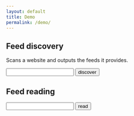 ```yaml
---
layout: default
title: Demo
permalink: /demo/
---
```



<h2>Feed discovery</h2>
<p>
Scans a website and outputs the feeds it provides.
</p>
<input type="url" name="website" id="website" />
<button name="submit" onclick="discoverFeeds()">discover</button>

<div id="discovery-result"></div>

<h2>Feed reading</h2>
<input type="url" name="feedToRead" id="feedToRead" />
<button name="submit" onclick="readFeed()">read</button>

<img src="https://feed-io-api.herokuapp.com" width="0" height="0"/>

<script src="https://unpkg.com/react@16/umd/react.production.min.js" crossorigin></script>
<script src="https://unpkg.com/react-dom@16/umd/react-dom.production.min.js" crossorigin></script>
<script src="/assets/js/app.js"></script>
